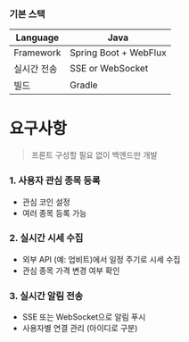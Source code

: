 ### 기본 스택

| Language  | Java                  |
|-----------|-----------------------|
| Framework | Spring Boot + WebFlux |
| 실시간 전송    | SSE or WebSocket      |
| 빌드        | Gradle                |

# 요구사항

> 프론트 구성할 필요 없이 백엔드만 개발

### **1. 사용자 관심 종목 등록**

- 관심 코인 설정
- 여러 종목 등록 가능

### **2. 실시간 시세 수집**

- 외부 API (예: 업비트)에서 일정 주기로 시세 수집
- 관심 종목 가격 변경 여부 확인

### **3. 실시간 알림 전송**

- SSE 또는 WebSocket으로 알림 푸시
- 사용자별 연결 관리 (아이디로 구분)